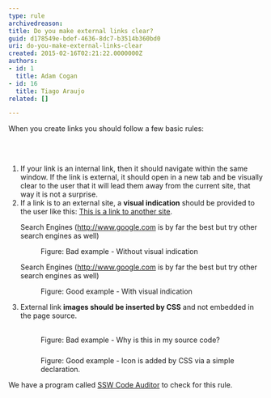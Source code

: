 ```yaml
---
type: rule
archivedreason: 
title: Do you make external links clear?
guid: d178549e-bdef-4636-8dc7-b3514b360bd0
uri: do-you-make-external-links-clear
created: 2015-02-16T02:21:22.0000000Z
authors:
- id: 1
  title: Adam Cogan
- id: 16
  title: Tiago Araujo
related: []

---
```



<p>When you&#160;create links you should&#160;follow a few basic rules&#58;
                <br></p>
<br><excerpt class='endintro'></excerpt><br>
<ol><li>If your link is an internal link, then it should navigate&#160;within the same window. If the link is external, it should open in a new tab and be visually clear to the user that it will lead them away from the current site, that way it is not a surprise.<br></li><li>If a link is to an external site, a 
      <b>visual indication</b> should be provided to the user like this&#58; 
      <a href="http&#58;//www.ssw.com.au/ssw/Redirect/Microsoft/microsoft.htm" target="_blank">This is a link to another site</a>. 
      <dl class="badImage"><p class="ssw15-rteElement-GreyBox">Search Engines (<a class="ignore" href="http&#58;//www.ssw.com.au/ssw/Redirect/Web/Google.htm" target="_blank">http&#58;//www.google.com</a> is by far the best but try other search engines as well)</p><dd>Figure&#58; Bad example - Without visual indication</dd></dl><dl class="goodImage"><p class="ssw15-rteElement-GreyBox">Search Engines (<a href="http&#58;//www.ssw.com.au/ssw/Redirect/Web/Google.htm" target="_blank">http&#58;//www.google.com</a>&#160;is by far the best but try other search engines as well) 
            <br></p><dd>Figure&#58; Good example - With visual indication​<br></dd></dl></li><li>External link <b>images should be inserted by CSS</b> and not embedded in the page source. 
      <dl class="badImage"><dt> 
            <img src="http&#58;//www.ssw.com.au/SSW/Standards/Rules/images/BadLink.gif" alt="" style="margin&#58;5px;" />​ 
         </dt><dd>Figure&#58; Bad example - Why is this in my source code?</dd></dl><dl class="goodImage"><dt> 
            <img src="http&#58;//www.ssw.com.au/SSW/Standards/Rules/images/GoodLink.gif" alt="" style="margin&#58;5px;" /> 
         </dt><dd>Figure&#58; Good example - Icon is added by CSS via a simple declaration.</dd></dl></li></ol><p>We have a program called 
   <a href="http&#58;//www.ssw.com.au/ssw/CodeAuditor/">SSW Code Auditor</a> to check for this rule.​<br></p>


